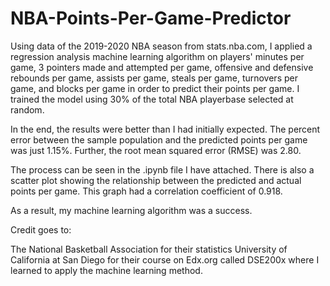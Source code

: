 # NBA-Points-Per-Game-Predictor
Using data of the 2019-2020 NBA season from stats.nba.com, I applied a regression analysis machine learning algorithm on players'
minutes per game, 3 pointers made and attempted per game, offensive and defensive rebounds per game, assists per game, steals per
game, turnovers per game, and blocks per game in order to predict their points per game. I trained the model using 30% of the
total NBA playerbase selected at random.

In the end, the results were better than I had initially expected. The percent error between the sample population and the predicted
points per game was just 1.15%. Further, the root mean squared error (RMSE) was 2.80.

The process can be seen in the .ipynb file I have attached. There is also a scatter plot showing the relationship between the predicted
and actual points per game. This graph had a correlation coefficient of 0.918.

As a result, my machine learning algorithm was a success.

Credit goes to:

The National Basketball Association for their statistics
University of California at San Diego for their course on Edx.org called DSE200x where I learned to apply the machine learning method. 

